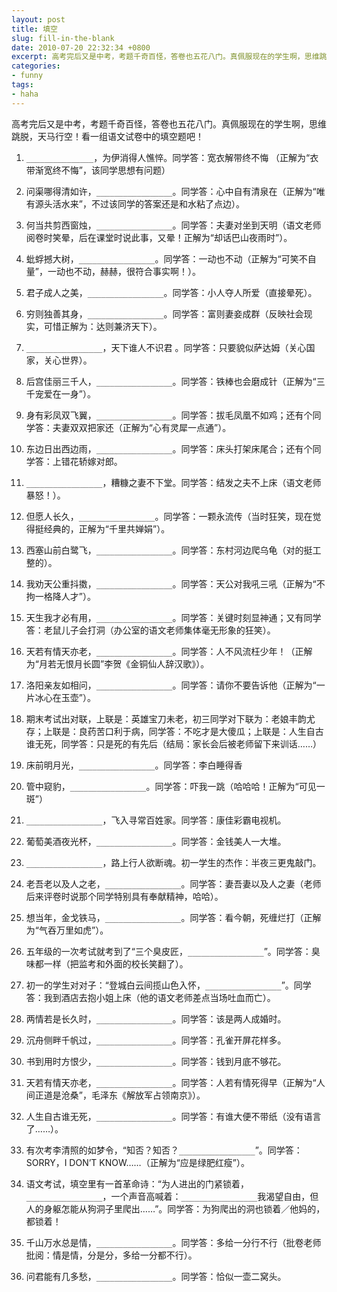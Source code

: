 ```yaml
---
layout: post
title: 填空
slug: fill-in-the-blank
date: 2010-07-20 22:32:34 +0800
excerpt: 高考完后又是中考，考题千奇百怪，答卷也五花八门。真佩服现在的学生啊，思维跳脱，天马行空！看一组语文试卷中的填空题吧！
categories:
- funny
tags:
- haha
---
```


高考完后又是中考，考题千奇百怪，答卷也五花八门。真佩服现在的学生啊，思维跳脱，天马行空！看一组语文试卷中的填空题吧！

1. `_______________`，为伊消得人憔悴。同学答：宽衣解带终不悔 （正解为“衣带渐宽终不悔”，该同学思想有问题）

2. 问渠哪得清如许，`_________________`。同学答：心中自有清泉在（正解为“唯有源头活水来”，不过该同学的答案还是和水粘了点边）。

3. 何当共剪西窗烛，`_________________`。同学答：夫妻对坐到天明（语文老师阅卷时笑晕，后在课堂时说此事，又晕！正解为“却话巴山夜雨时”）。

4. 蚍蜉撼大树，`_________________`。同学答：一动也不动（正解为“可笑不自量”，一动也不动，赫赫，很符合事实啊！）。

5. 君子成人之美，`_________________`。同学答：小人夺人所爱（直接晕死）。

6. 穷则独善其身，`_________________`。同学答：富则妻妾成群（反映社会现实，可惜正解为：达则兼济天下）。

7. `_________________`，天下谁人不识君 。同学答：只要貌似萨达姆（关心国家，关心世界）。

8. 后宫佳丽三千人，`_________________`。同学答：铁棒也会磨成针（正解为“三千宠爱在一身”）。

9. 身有彩凤双飞翼，`_________________`。同学答：拔毛凤凰不如鸡；还有个同学答：夫妻双双把家还（正解为“心有灵犀一点通”）。

10. 东边日出西边雨，`_________________`。同学答：床头打架床尾合；还有个同学答：上错花轿嫁对郎。

11. `_________________`，糟糠之妻不下堂。同学答：结发之夫不上床（语文老师暴怒！）。

12. 但愿人长久，`_________________`。同学答：一颗永流传（当时狂笑，现在觉得挺经典的，正解为“千里共婵娟”）。

13. 西塞山前白鹭飞，`_________________`。同学答：东村河边爬乌龟（对的挺工整的）。

14. 我劝天公重抖擞，`_________________`。同学答：天公对我吼三吼（正解为“不拘一格降人才”）。

15. 天生我才必有用，`_________________`。同学答：关键时刻显神通；又有同学答：老鼠儿子会打洞（办公室的语文老师集体毫无形象的狂笑）。

16. 天若有情天亦老，`_________________`。同学答：人不风流枉少年！（正解为“月若无恨月长圆”李贺《金铜仙人辞汉歌》）。

17. 洛阳亲友如相问，`_________________`。同学答：请你不要告诉他（正解为“一片冰心在玉壶”）。

18. 期末考试出对联，上联是：英雄宝刀未老，初三同学对下联为：老娘丰韵尤存；上联是：良药苦口利于病，同学答：不吃才是大傻瓜；上联是：人生自古谁无死，同学答：只是死的有先后（结局：家长会后被老师留下来训话……）

19. 床前明月光，`_________________`。同学答：李白睡得香

20. 管中窥豹，`_________________`。同学答：吓我一跳（哈哈哈！正解为“可见一斑”）

21. `_________________`，飞入寻常百姓家。同学答：康佳彩霸电视机。

22. 葡萄美酒夜光杯，`_________________`。同学答：金钱美人一大堆。

23. `_________________`，路上行人欲断魂。初一学生的杰作：半夜三更鬼敲门。

24. 老吾老以及人之老，`_________________`。同学答：妻吾妻以及人之妻（老师后来评卷时说那个同学特别具有奉献精神，哈哈）。

25. 想当年，金戈铁马，`_________________`。同学答：看今朝，死缠烂打（正解为“气吞万里如虎”）。

26. 五年级的一次考试就考到了“三个臭皮匠，`_________________`”。同学答：臭味都一样（把监考和外面的校长笑翻了）。

27. 初一的学生对对子：“登城白云间揽山色入怀，`_________________`”。同学答：我到酒店去抱小姐上床（他的语文老师差点当场吐血而亡）。

28. 两情若是长久时，`_________________`。同学答：该是两人成婚时。

29. 沉舟侧畔千帆过，`_________________`。同学答：孔雀开屏花样多。

30. 书到用时方恨少，`_________________`。同学答：钱到月底不够花。

31. 天若有情天亦老，`_________________`。同学答：人若有情死得早（正解为“人间正道是沧桑”，毛泽东《解放军占领南京》）。

32. 人生自古谁无死，`_________________`。同学答：有谁大便不带纸（没有语言了……）。

33. 有次考李清照的如梦令，“知否？知否？`_________________`”。同学答：SORRY，I DON’T KNOW……（正解为“应是绿肥红瘦”）。

34. 语文考试，填空里有一首革命诗：“为人进出的门紧锁着，`_________________`，一个声音高喊着：`_________________`我渴望自由，但人的身躯怎能从狗洞子里爬出……”。同学答：为狗爬出的洞也锁着／他妈的，都锁着！

35. 千山万水总是情，`_________________`。同学答：多给一分行不行（批卷老师批阅：情是情，分是分，多给一分都不行）。

36. 问君能有几多愁，`_________________`。同学答：恰似一壶二窝头。
